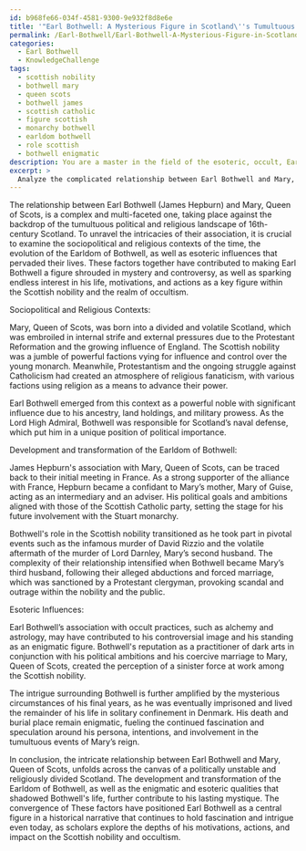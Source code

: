 ```yaml
---
id: b968fe66-034f-4581-9300-9e932f8d8e6e
title: '"Earl Bothwell: A Mysterious Figure in Scotland\''s Tumultuous History"'
permalink: /Earl-Bothwell/Earl-Bothwell-A-Mysterious-Figure-in-Scotlands-Tumultuous-History/
categories:
  - Earl Bothwell
  - KnowledgeChallenge
tags:
  - scottish nobility
  - bothwell mary
  - queen scots
  - bothwell james
  - scottish catholic
  - figure scottish
  - monarchy bothwell
  - earldom bothwell
  - role scottish
  - bothwell enigmatic
description: You are a master in the field of the esoteric, occult, Earl Bothwell and Education. You are a writer of tests, challenges, books and deep knowledge on Earl Bothwell for initiates and students to gain deep insights and understanding from. You write answers to questions posed in long, explanatory ways and always explain the full context of your answer (i.e., related concepts, formulas, examples, or history), as well as the step-by-step thinking process you take to answer the challenges. Be rigorous and thorough, and summarize the key themes, ideas, and conclusions at the end.
excerpt: > 
  Analyze the complicated relationship between Earl Bothwell and Mary, Queen of Scots, considering the sociopolitical and religious contexts of the time period, the development and eventual transformation of the Earldom of Bothwell, and various esoteric influences. How have these factors contributed to the continued mystique and speculation surrounding Earl Bothwell's life, motivations, and actions as a key figure within the Scottish nobility and occultism?
---
```

The relationship between Earl Bothwell (James Hepburn) and Mary, Queen of Scots, is a complex and multi-faceted one, taking place against the backdrop of the tumultuous political and religious landscape of 16th-century Scotland. To unravel the intricacies of their association, it is crucial to examine the sociopolitical and religious contexts of the time, the evolution of the Earldom of Bothwell, as well as esoteric influences that pervaded their lives. These factors together have contributed to making Earl Bothwell a figure shrouded in mystery and controversy, as well as sparking endless interest in his life, motivations, and actions as a key figure within the Scottish nobility and the realm of occultism.

Sociopolitical and Religious Contexts:

Mary, Queen of Scots, was born into a divided and volatile Scotland, which was embroiled in internal strife and external pressures due to the Protestant Reformation and the growing influence of England. The Scottish nobility was a jumble of powerful factions vying for influence and control over the young monarch. Meanwhile, Protestantism and the ongoing struggle against Catholicism had created an atmosphere of religious fanaticism, with various factions using religion as a means to advance their power.

Earl Bothwell emerged from this context as a powerful noble with significant influence due to his ancestry, land holdings, and military prowess. As the Lord High Admiral, Bothwell was responsible for Scotland’s naval defense, which put him in a unique position of political importance.

Development and transformation of the Earldom of Bothwell:

James Hepburn's association with Mary, Queen of Scots, can be traced back to their initial meeting in France. As a strong supporter of the alliance with France, Hepburn became a confidant to Mary’s mother, Mary of Guise, acting as an intermediary and an adviser. His political goals and ambitions aligned with those of the Scottish Catholic party, setting the stage for his future involvement with the Stuart monarchy.

Bothwell's role in the Scottish nobility transitioned as he took part in pivotal events such as the infamous murder of David Rizzio and the volatile aftermath of the murder of Lord Darnley, Mary’s second husband. The complexity of their relationship intensified when Bothwell became Mary’s third husband, following their alleged abductions and forced marriage, which was sanctioned by a Protestant clergyman, provoking scandal and outrage within the nobility and the public.

Esoteric Influences:

Earl Bothwell’s association with occult practices, such as alchemy and astrology, may have contributed to his controversial image and his standing as an enigmatic figure. Bothwell's reputation as a practitioner of dark arts in conjunction with his political ambitions and his coercive marriage to Mary, Queen of Scots, created the perception of a sinister force at work among the Scottish nobility.

The intrigue surrounding Bothwell is further amplified by the mysterious circumstances of his final years, as he was eventually imprisoned and lived the remainder of his life in solitary confinement in Denmark. His death and burial place remain enigmatic, fueling the continued fascination and speculation around his persona, intentions, and involvement in the tumultuous events of Mary’s reign.

In conclusion, the intricate relationship between Earl Bothwell and Mary, Queen of Scots, unfolds across the canvas of a politically unstable and religiously divided Scotland. The development and transformation of the Earldom of Bothwell, as well as the enigmatic and esoteric qualities that shadowed Bothwell's life, further contribute to his lasting mystique. The convergence of These factors have positioned Earl Bothwell as a central figure in a historical narrative that continues to hold fascination and intrigue even today, as scholars explore the depths of his motivations, actions, and impact on the Scottish nobility and occultism.
